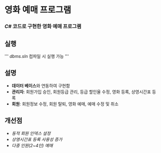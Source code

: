# 영화 예매 프로그램
### *C#* 코드로 구현한 영화 예매 프로그램

## 실행
'''
*dbms.sln* 컴파일 시 실행 가능
'''

## 설명
- **데이터 베이스**와 연동하여 구현함
- **관리자**: 회원가입 승인, 회원등급 관리, 등급 할인율 수정, 영화 등록, 상영시간표 등록
- **회원**: 회원정보 수정, 회원 탈퇴, 영화 예매, 예매 수정 및 취소

## 개선점
- *동적 회원 인덱스 설정*
- *상영시간표 등록 사용성 증가*
- *다중 인원(2~4인) 예매*
